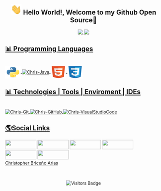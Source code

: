 
<h2 align="center"><img src="https://raw.githubusercontent.com/ABSphreak/ABSphreak/master/gifs/Hi.gif" width="35px"> Hello World!, Welcome to my Github Open Source🤍 </h2>
<div align="center">
  <a href="https://github.com/ChristoperBA">
  <img height="160em" src="https://github-readme-stats.vercel.app/api?username=ChristoperBA&show_icons=true&theme=tokyonight&include_all_commits=true&count_private=true"/>
  <img height="160em" src="https://github-readme-stats.vercel.app/api/top-langs/?username=ChristoperBA&layout=compact&langs_count=7&theme=tokyonight"/>
</div>
  
<h2>📊 Programming Languages </h2>
<div style="display: inline_block"><br>
  <!––Acomodar Lenguajes de programación y tecnologias por separado ––>
  <img align="center" alt="Chris-Python" height="40" width="50" src="https://raw.githubusercontent.com/devicons/devicon/master/icons/python/python-original.svg">
  <img align="center" alt="Chris-Java" height="40" width="50" src="https://cdn.jsdelivr.net/gh/devicons/devicon/icons/java/java-original-wordmark.svg" />
  <img align="center" alt="Chris-HTML" height="40" width="50" src="https://raw.githubusercontent.com/devicons/devicon/master/icons/html5/html5-original.svg">
  <img align="center" alt="Chris-CSS" height="40" width="50" src="https://raw.githubusercontent.com/devicons/devicon/master/icons/css3/css3-original.svg"> 
</div>
  
 <h2>📊 Technologies | Tools | Enviroment | IDEs </h2>
<div style="display: inline_block"><br>
  <!––Acomodar Lenguajes de programación y tecnologias por separado ––>
  <img align="center" alt="Chris-Git" height="40" width="50" src="https://cdn.jsdelivr.net/gh/devicons/devicon/icons/git/git-original.svg" />
  <img align="center" alt="Chris-GitHub" height="40" width="50" src="https://cdn.jsdelivr.net/gh/devicons/devicon/icons/github/github-original.svg" />
  <img align="center" alt="Chris-VisualStudioCode" height="40" width="50" src="https://cdn.jsdelivr.net/gh/devicons/devicon/icons/visualstudio/visualstudio-plain.svg" />
  
</div>
  <h2>🌎Social Links</h2>
<div> 
  <!–– Cambiar 2 insta y un linkedin Posibilidades 1.Website 2.Pagina de notion 3.falta ––>
  <p class="text-white mb-0 tm-site-desc"></p>
  <a href="https://www.youtube.com/channel/UCL5Tkt3EKY0ubuG0O_JMVVg/featured" target="_blank"><img height="30" width="100" src="https://img.shields.io/badge/YouTube-FF0000?          style=for-the-badge&logo=youtube&logoColor=white" target="_blank"></a>
  <a href="https://www.instagram.com/__chococris.py/" target="_blank"><img height="30" width="100" src="https://img.shields.io/badge/-Instagram-%23E4405F?style=for-the-              badge&logo=instagram&logoColor=white" target="_blank"></a>
  <a href="https://www.instagram.com/__chococris.py/" target="_blank"><img height="30" width="100"src="https://img.shields.io/badge/-Instagram-%23E4405F?style=for-the-                badge&logo=instagram&logoColor=white" target="_blank"></a>
  <a href="https://www.instagram.com/__chococris.py/" target="_blank"><img height="30" width="100"src="https://img.shields.io/badge/-Instagram-%23E4405F?style=for-the-                badge&logo=instagram&logoColor=white" target="_blank"></a>
  <a href="https://mail.google.com/mail/u/0/?fs=1&tf=cm&source=mailto&to=bricenoc506@gmail.com"  target="_blank"><img height="30" width="100" src="https://img.shields.io/badge/-      Email-25251F?style=for-the-badge&logo=gmail&logoColor=white"></a>
  <a href="https://www.linkedin.com/in/christopher-brice%C3%B1o-arias-1b166420b/" target="_blank"><img height="30" width="100"src="https://img.shields.io/badge/-LinkedIn-            %230077B5?style=for-the-badge&logo=linkedin&logoColor=white" target="_blank"></a> 
  
 
<br/>
    <!–– Cambiar href de linkedin a website cuando tenga dominio || Centrar Christopher ––>
    <div class="badge-base LI-profile-badge" data-locale="es_ES" data-size="medium" data-theme="dark" data-type="VERTICAL" data-vanity="christopher-briceño" data-version="v1"><a         class="badge-base__link LI-simple-link" href="https://www.linkedin.com/in/christopher-brice%C3%B1o-arias-1b166420b/">Christopher Briceño Arias</a></div> 
<br/> 

  
<br/>
  <!–– Cambiar MaeMazcort por CristopherBA––>
 <p align="center">
<img src="https://komarev.com/ghpvc/?username=MaeMazcort&style=flat-square&color=7603D6" alt="Visitors Badge"/>
</p>


